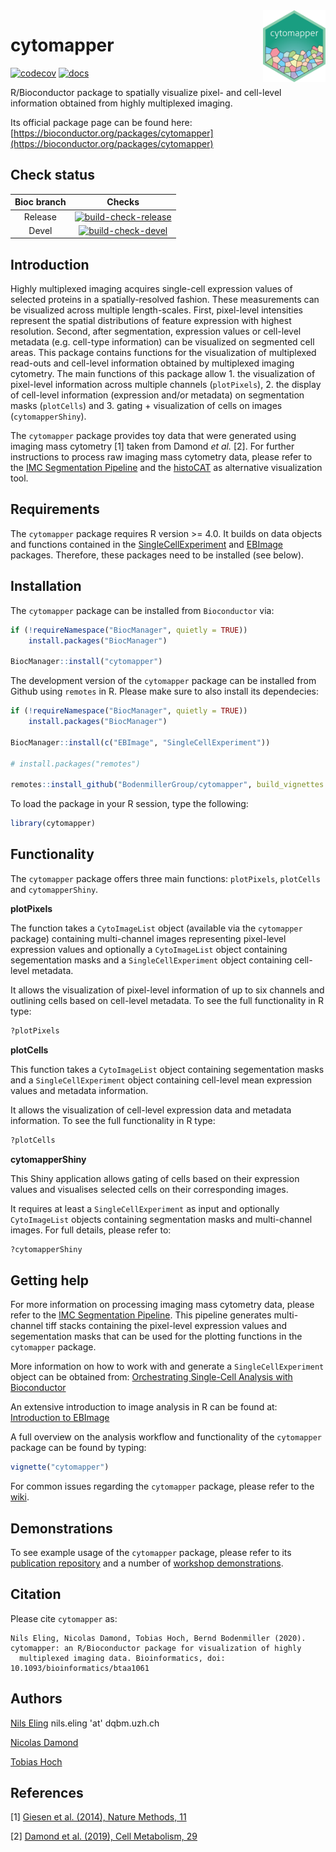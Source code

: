 <img src="vignettes/cytomapper_sticker.png" align="right" alt="" width="100" />

# cytomapper

<!-- badges: start -->
[![codecov](https://codecov.io/gh/BodenmillerGroup/cytomapper/branch/master/graph/badge.svg)](https://codecov.io/gh/BodenmillerGroup/cytomapper)
[![docs](https://github.com/BodenmillerGroup/cytomapper/workflows/docs/badge.svg?branch=master)](https://github.com/BodenmillerGroup/cytomapper/actions?query=workflow%3Adocs)
<!-- badges: end -->

R/Bioconductor package to spatially visualize pixel- and cell-level information obtained from highly multiplexed imaging.

Its official package page can be found here: [https://bioconductor.org/packages/cytomapper](https://bioconductor.org/packages/cytomapper)

## Check status

| Bioc branch | Checks |
|:-----------:|:------:|
| Release     |[![build-check-release](https://github.com/BodenmillerGroup/cytomapper/workflows/build-checks-release/badge.svg)](https://github.com/BodenmillerGroup/cytomapper/actions?query=workflow%3Abuild-checks-release)|
| Devel       |[![build-check-devel](https://github.com/BodenmillerGroup/cytomapper/workflows/build-checks-devel/badge.svg)](https://github.com/BodenmillerGroup/cytomapper/actions?query=workflow%3Abuild-checks-devel)|


## Introduction

Highly multiplexed imaging acquires single-cell expression values of selected proteins in a spatially-resolved fashion. 
These measurements can be visualized across multiple length-scales. 
First, pixel-level intensities represent the spatial distributions of feature expression with highest resolution. 
Second, after segmentation, expression values or cell-level metadata (e.g. cell-type information) can be visualized on segmented cell areas. 
This package contains functions for the visualization of multiplexed read-outs and cell-level information obtained by multiplexed imaging cytometry. 
The main functions of this package allow 1. the visualization of pixel-level information across multiple channels (`plotPixels`), 2. the display of cell-level information (expression and/or metadata) on segmentation masks (`plotCells`) and 3. gating + visualization of cells on images (`cytomapperShiny`).

The `cytomapper` package provides toy data that were generated using imaging mass cytometry [1] taken from Damond _et al._ [2].
For further instructions to process raw imaging mass cytometry data, please refer to the [IMC Segmentation Pipeline](https://github.com/BodenmillerGroup/ImcSegmentationPipeline) and the [histoCAT](https://github.com/BodenmillerGroup/histoCAT) as alternative visualization tool.

## Requirements

The `cytomapper` package requires R version >= 4.0.
It builds on data objects and functions contained in the [SingleCellExperiment](https://bioconductor.org/packages/release/bioc/html/SingleCellExperiment.html) and [EBImage](https://bioconductor.org/packages/release/bioc/html/EBImage.html) packages.
Therefore, these packages need to be installed (see below).

## Installation

The `cytomapper` package can be installed from `Bioconductor` via:

```r
if (!requireNamespace("BiocManager", quietly = TRUE))
    install.packages("BiocManager")
    
BiocManager::install("cytomapper")
```

The development version of the `cytomapper` package can be installed from Github using `remotes` in R.
Please make sure to also install its dependecies:

```r
if (!requireNamespace("BiocManager", quietly = TRUE))
    install.packages("BiocManager")
    
BiocManager::install(c("EBImage", "SingleCellExperiment"))

# install.packages("remotes")

remotes::install_github("BodenmillerGroup/cytomapper", build_vignettes = TRUE, dependencies = TRUE)
```

To load the package in your R session, type the following:

```r
library(cytomapper)
```

## Functionality

The `cytomapper` package offers three main functions: `plotPixels`, `plotCells` and `cytomapperShiny`.

**plotPixels**

The function takes a `CytoImageList` object (available via the `cytomapper` package) containing multi-channel images representing pixel-level expression values and optionally a `CytoImageList` object containing segementation masks and a `SingleCellExperiment` object containing cell-level metadata.

It allows the visualization of pixel-level information of up to six channels and outlining cells based on cell-level metadata.
To see the full functionality in R type:

```r
?plotPixels
```

**plotCells**

This function takes a `CytoImageList` object containing segementation masks and a `SingleCellExperiment` object containing cell-level mean expression values and metadata information.

It allows the visualization of cell-level expression data and metadata information.
To see the full functionality in R type:

```r
?plotCells
```

**cytomapperShiny**

This Shiny application allows gating of cells based on their expression values and visualises selected cells on their corresponding images. 

It requires at least a `SingleCellExperiment` as input and optionally `CytoImageList` objects containing segmentation masks and multi-channel images.
For full details, please refer to:

```r
?cytomapperShiny
```

## Getting help

For more information on processing imaging mass cytometry data, please refer to the [IMC Segmentation Pipeline](https://github.com/BodenmillerGroup/ImcSegmentationPipeline). 
This pipeline generates multi-channel tiff stacks containing the pixel-level expression values and segementation masks that can be used for the plotting functions in the `cytomapper` package.

More information on how to work with and generate a `SingleCellExperiment` object can be obtained from: [Orchestrating Single-Cell Analysis with Bioconductor](https://osca.bioconductor.org/data-infrastructure.html)

An extensive introduction to image analysis in R can be found at: [Introduction to EBImage](https://bioconductor.org/packages/release/bioc/vignettes/EBImage/inst/doc/EBImage-introduction.html)

A full overview on the analysis workflow and functionality of the `cytomapper` package can be found by typing:

```r
vignette("cytomapper")
```

For common issues regarding the `cytomapper` package, please refer to the [wiki](https://github.com/BodenmillerGroup/cytomapper/wiki).

## Demonstrations

To see example usage of the `cytomapper` package, please refer to its [publication repository](https://github.com/BodenmillerGroup/cytomapper_publication) and a number of [workshop demonstrations](https://github.com/BodenmillerGroup/cytomapper_demos).

## Citation

Please cite `cytomapper` as:

```
Nils Eling, Nicolas Damond, Tobias Hoch, Bernd Bodenmiller (2020). cytomapper: an R/Bioconductor package for visualization of highly
  multiplexed imaging data. Bioinformatics, doi: 10.1093/bioinformatics/btaa1061
```

## Authors

[Nils Eling](https://github.com/nilseling) nils.eling 'at' dqbm.uzh.ch

[Nicolas Damond](https://github.com/ndamond)

[Tobias Hoch](https://github.com/toobiwankenobi)


## References

[1] [Giesen et al. (2014), Nature Methods, 11](https://www.nature.com/articles/nmeth.2869)

[2] [Damond et al. (2019), Cell Metabolism, 29](https://www.cell.com/cell-metabolism/fulltext/S1550-4131(18)30691-0)



